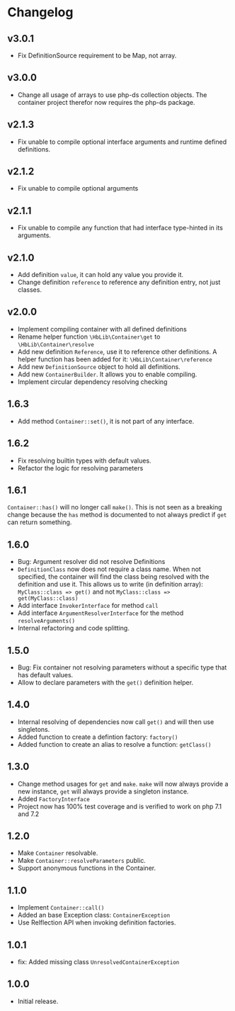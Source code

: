 # Changelog

## v3.0.1

* Fix DefinitionSource requirement to be Map, not array.

## v3.0.0

* Change all usage of arrays to use php-ds collection objects. The container project therefor now requires the php-ds package.

## v2.1.3

* Fix unable to compile optional interface arguments and runtime defined definitions.

## v2.1.2

* Fix unable to compile optional arguments

## v2.1.1

* Fix unable to compile any function that had interface type-hinted in its arguments.

## v2.1.0

* Add definition `value`, it can hold any value you provide it.
* Change definition `reference` to reference any definition entry, not just classes.

## v2.0.0

* Implement compiling container with all defined definitions
* Rename helper function `\HbLib\Container\get` to `\HbLib\Container\resolve`
* Add new definition `Reference`, use it to reference other definitions. A helper function has been added for it: `\HbLib\Container\reference`
* Add new `DefinitionSource` object to hold all definitions.
* Add new `ContainerBuilder`. It allows you to enable compiling.
* Implement circular dependency resolving checking

## 1.6.3

* Add method `Container::set()`, it is not part of any interface.

## 1.6.2

* Fix resolving builtin types with default values.
* Refactor the logic for resolving parameters

## 1.6.1

`Container::has()` will no longer call `make()`. This is not seen as a breaking change because the `has` method is documented to not always predict if `get` can return something.

## 1.6.0

* Bug: Argument resolver did not resolve Definitions
* `DefinitionClass` now does not require a class name. When not specified, the container will find the class being resolved with the definition and use it. This allows us to write (in definition array): `MyClass::class => get()` and not `MyClass::class => get(MyClass::class)`
* Add interface `InvokerInterface` for method `call` 
* Add interface `ArgumentResolverInterface` for the method `resolveArguments()`
* Internal refactoring and code splitting.

## 1.5.0

* Bug: Fix container not resolving parameters without a specific type that has default values.
* Allow to declare parameters with the `get()` definition helper.

## 1.4.0

* Internal resolving of dependencies now call `get()` and will then use singletons.
* Added function to create a defintion factory: `factory()`
* Added function to create an alias to resolve a function: `getClass()`

## 1.3.0

* Change method usages for `get` and `make`. `make` will now always provide a new instance, `get` will always provide a singleton instance.
* Added `FactoryInterface`
* Project now has 100% test coverage and is verified to work on php 7.1 and 7.2

## 1.2.0

* Make `Container` resolvable.
* Make `Container::resolveParameters` public.
* Support anonymous functions in the Container.

## 1.1.0

* Implement `Container::call()`
* Added an base Exception class: `ContainerException`
* Use Relflection API when invoking definition factories.

## 1.0.1

* fix: Added missing class `UnresolvedContainerException`

## 1.0.0

* Initial release.
